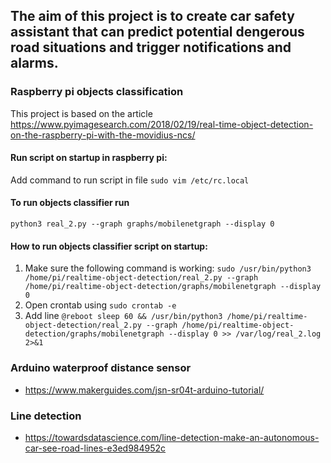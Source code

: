 ## The aim of this project is to create car safety assistant that can predict potential dengerous road situations and trigger notifications and alarms.
### Raspberry pi objects classification
This project is based on the article https://www.pyimagesearch.com/2018/02/19/real-time-object-detection-on-the-raspberry-pi-with-the-movidius-ncs/

#### Run script on startup in raspberry pi:
Add command to run script in file `sudo vim /etc/rc.local`

#### To run objects classifier run
`python3 real_2.py --graph graphs/mobilenetgraph --display 0`

#### How to run objects classifier script on startup:
1. Make sure the following command is working:
`sudo /usr/bin/python3 /home/pi/realtime-object-detection/real_2.py --graph /home/pi/realtime-object-detection/graphs/mobilenetgraph --display 0`
2. Open crontab using `sudo crontab -e`
3. Add line `@reboot sleep 60 && /usr/bin/python3 /home/pi/realtime-object-detection/real_2.py --graph /home/pi/realtime-object-detection/graphs/mobilenetgraph --display 0 >> /var/log/real_2.log 2>&1`

### Arduino waterproof distance sensor
- https://www.makerguides.com/jsn-sr04t-arduino-tutorial/

### Line detection
- https://towardsdatascience.com/line-detection-make-an-autonomous-car-see-road-lines-e3ed984952c

